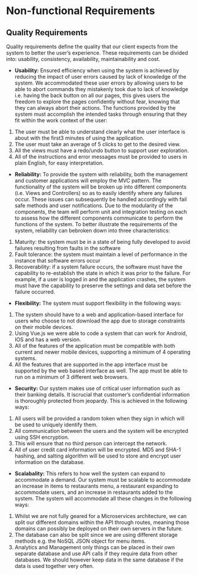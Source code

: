 # Non-functional Requirements

## Quality Requirements

Quality requirements define the quality that our client expects from the system to better the user’s experience. These requirements can be divided into: usability, consistency, availability, maintainability and cost.

* **Usability:** Ensured efficiency when using the system is achieved by reducing the impact of user errors caused by lack of knowledge of the system. We accommodated these user errors by allowing users to be able to abort commands they mistakenly took due to lack of knowledge i.e.  having the back button on all our pages, this gives users the freedom to explore the pages confidently without  fear,  knowing  that  they  can  always  abort  their  actions.   The  functions  provided  by the system must accomplish the intended tasks through ensuring that they fit within the work context of the user:

1.  The user must be able to understand clearly what the user interface is about with the first3 minutes of using the     application.
1.  The user must take an average of 5 clicks to get to the desired view.
1.  All the views must have a redo/undo button to support user exploration.
1.  All of the instructions and error messages must be provided to users in plain English, for easy interpretation.


* **Reliability:** To provide the system with reliability, both the management and customer applications will employ the MVC pattern.  The functionality of the system will be broken up into different  components  (i.e.   Views  and  Controllers)  so  as  to  easily  identify  where  any  failures occur.  These issues can subsequently be handled accordingly with fail safe methods and user notifications.  Due to the modularity of the components, the team will perform unit and integration testing  on  each  to  assess  how  the  different  components  communicate  to  perform  the functions of the system.  To better illustrate the requirements of the system, reliability can bebroken down into three characteristics:

1.  Maturity:  the system must be in a state of being fully developed to avoid failures resulting from faults in the software
2.  Fault  tolerance:   the  system  must  maintain  a  level  of  performance  in  the  instance  that software errors occur 
3.  Recoverability:   if  a  system  failure  occurs,  the  software  must  have  the  capability  to  re-establish the state in which it was prior to the failure.  For example, if a user is logged in and the application crashes, the system must have the capability to preserve the settings and data set before the failure occurred.


* **Flexibility:** The system must support flexibility in the following ways:

1. The system should have to a web and application-based interface for users who choose to not download the app due to storage constraints on their mobile devices.
2.  Using Vue.js we were able to code a system that can work for Android, IOS and has a web version.
3.  All  of  the  features  of  the  application  must  be  compatible  with  both  current  and  newer mobile devices, supporting a minimum of 4 operating systems.
4.  All the features that are supported in the app interface must be supported by the web based interface as well.  The app must be able to run on a minimum of 3 different web browsers.


* **Security:** Our system makes use of critical user information such as their banking details.  It iscrucial that customer’s confidential information is thoroughly protected from jeopardy.  This is achieved in the following ways:

1.  All users will be provided a random token when they sign in which will be used to uniquely identify them.
2.  All communication between the users and the system will be encrypted using SSH encryption.
3.  This will ensure that no third person can intercept the network.
4.  All of user credit card information will be encrypted.  MD5 and SHA-1 hashing, and salting algorithm will be used to store and encrypt user information on the database.


* **Scalabality:** This refers to how well the system can expand to accommodate a demand.  Our system must be scalable to accommodate an increase in items to restaurants menu, a restaurant expanding  to  accommodate  users,  and  an  increase  in  restaurants  added  to  the  system.   The system will accommodate all these changes in the following ways:

1.  Whilst we are not fully geared for a Microservices architecture, we can split our different domains within the API through routes, meaning those domains can possibly be deployed on their own servers in the future.
2.  The database can also be split since we are using different storage methods e.g.  the NoSQL JSON object for menu items.
3.  Analytics and Management only things can be placed in their own separate database and use API calls if they require data from other databases.  We should however keep data in the same database if the data is used together very often.



